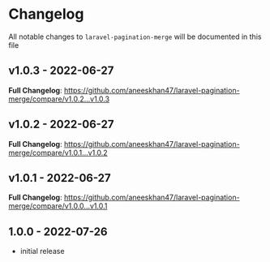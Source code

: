 # Changelog

All notable changes to `laravel-pagination-merge` will be documented in this file

## v1.0.3 - 2022-06-27

**Full Changelog**: https://github.com/aneeskhan47/laravel-pagination-merge/compare/v1.0.2...v1.0.3

## v1.0.2 - 2022-06-27

**Full Changelog**: https://github.com/aneeskhan47/laravel-pagination-merge/compare/v1.0.1...v1.0.2

## v1.0.1 - 2022-06-27

**Full Changelog**: https://github.com/aneeskhan47/laravel-pagination-merge/compare/v1.0.0...v1.0.1

## 1.0.0 - 2022-07-26

- initial release
